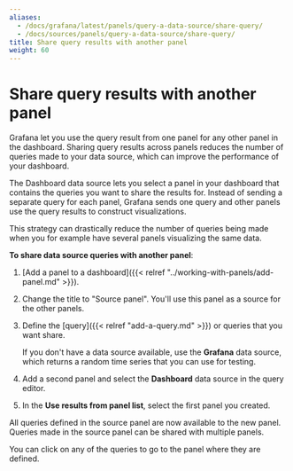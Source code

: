 ```yaml
---
aliases:
  - /docs/grafana/latest/panels/query-a-data-source/share-query/
  - /docs/sources/panels/query-a-data-source/share-query/
title: Share query results with another panel
weight: 60
---
```


# Share query results with another panel

Grafana let you use the query result from one panel for any other panel in the dashboard. Sharing query results across panels reduces the number of queries made to your data source, which can improve the performance of your dashboard.

The Dashboard data source lets you select a panel in your dashboard that contains the queries ‌you want to share the results for. Instead of sending a separate query for each panel, Grafana sends one query and other panels use the query results to construct visualizations.

This strategy can drastically reduce the number of queries being made when you for example have several panels visualizing the same data.

**To share data source queries with another panel**:

1. [Add a panel to a dashboard]({{< relref "../working-with-panels/add-panel.md" >}}).
1. Change the title to "Source panel". You'll use this panel as a source for the other panels.
1. Define the [query]({{< relref "add-a-query.md" >}}) or queries that you want share.

   If you don't have a data source available, use the **Grafana** data source, which returns a random time series that you can use for testing.

1. Add a second panel and select the **Dashboard** data source in the query editor.
1. In the **Use results from panel list**, select the first panel you created.

All queries defined in the source panel are now available to the new panel. Queries made in the source panel can be shared with multiple panels.

You can click on any of the queries to go to the panel where they are defined.
